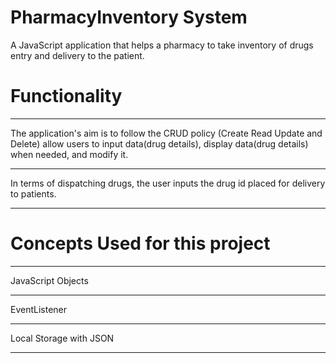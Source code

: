 # PharmacyInventory System
A JavaScript application that helps a pharmacy to take inventory of drugs entry and delivery to the patient.
 
# Functionality
***
The application's aim is to follow the CRUD policy (Create Read Update and Delete) allow users to input data(drug details), display data(drug details) when needed, and modify it.
***
In terms of dispatching drugs, the user inputs the drug id placed for delivery to patients.
***
# Concepts Used for this project
 
****
JavaScript Objects
****
EventListener
****
Local Storage with JSON
****
 


